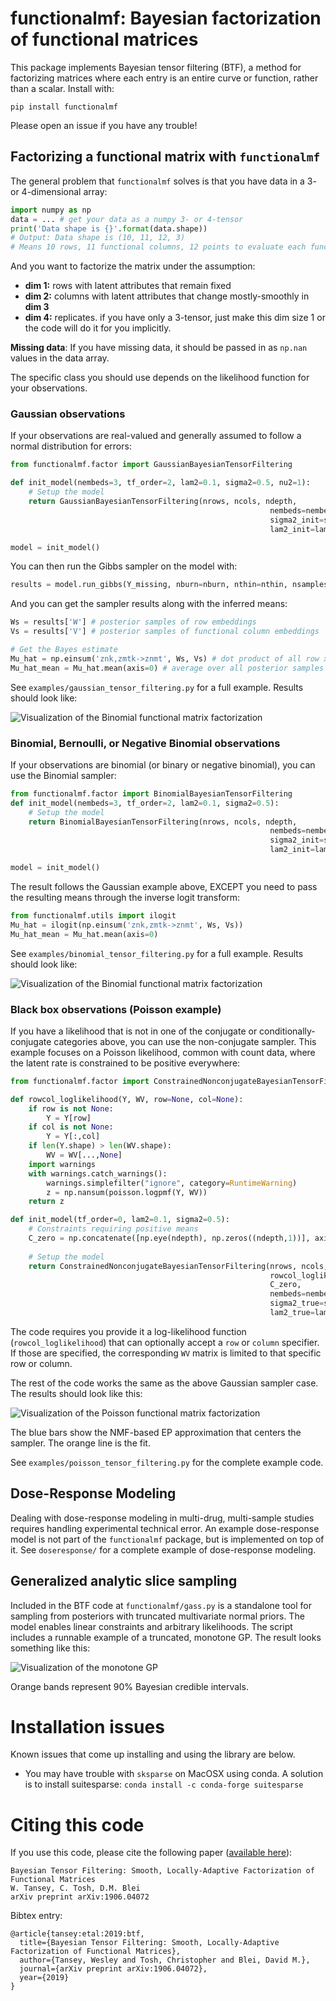 # functionalmf: Bayesian factorization of functional matrices
This package implements Bayesian tensor filtering (BTF), a method for factorizing matrices where each entry is an entire curve or function, rather than a scalar. Install with:
```
pip install functionalmf
```

Please open an issue if you have any trouble!

## Factorizing a functional matrix with `functionalmf`
The general problem that `functionalmf` solves is that you have data in a 3- or 4-dimensional array:
```python
import numpy as np
data = ... # get your data as a numpy 3- or 4-tensor
print('Data shape is {}'.format(data.shape))
# Output: Data shape is (10, 11, 12, 3)
# Means 10 rows, 11 functional columns, 12 points to evaluate each function, 3 repeated draws at each point
```
And you want to factorize the matrix under the assumption:
- **dim 1:** rows with latent attributes that remain fixed
- **dim 2:** columns with latent attributes that change mostly-smoothly in **dim 3**
- **dim 4:** replicates. if you have only a 3-tensor, just make this dim size 1 or the code will do it for you implicitly.

**Missing data**: If you have missing data, it should be passed in as `np.nan` values in the data array.

The specific class you should use depends on the likelihood function for your observations.

### Gaussian observations
If your observations are real-valued and generally assumed to follow a normal distribution for errors:
```python
from functionalmf.factor import GaussianBayesianTensorFiltering

def init_model(nembeds=3, tf_order=2, lam2=0.1, sigma2=0.5, nu2=1):
    # Setup the model
    return GaussianBayesianTensorFiltering(nrows, ncols, ndepth,
                                                          nembeds=nembeds, tf_order=tf_order,
                                                          sigma2_init=sigma2, nthreads=1,
                                                          lam2_init=lam2, nu2_init=nu2)

model = init_model()
```
You can then run the Gibbs sampler on the model with:
```python
results = model.run_gibbs(Y_missing, nburn=nburn, nthin=nthin, nsamples=nsamples, print_freq=50, verbose=True)
```
And you can get the sampler results along with the inferred means:
```python
Ws = results['W'] # posterior samples of row embeddings
Vs = results['V'] # posterior samples of functional column embeddings

# Get the Bayes estimate
Mu_hat = np.einsum('znk,zmtk->znmt', Ws, Vs) # dot product of all row x (column,depth) embeddings
Mu_hat_mean = Mu_hat.mean(axis=0) # average over all posterior samples
```
See `examples/gaussian_tensor_filtering.py` for a full example. Results should look like:

![Visualization of the Binomial functional matrix factorization](https://github.com/tansey/functionalmf/raw/master/img/gaussian-tensor-filtering.png)

### Binomial, Bernoulli, or Negative Binomial observations
If your observations are binomial (or binary or negative binomial), you can use the Binomial sampler:
```python
from functionalmf.factor import BinomialBayesianTensorFiltering
def init_model(nembeds=3, tf_order=2, lam2=0.1, sigma2=0.5):
    # Setup the model
    return BinomialBayesianTensorFiltering(nrows, ncols, ndepth,
                                                          nembeds=nembeds, tf_order=tf_order,
                                                          sigma2_init=sigma2, nthreads=1,
                                                          lam2_init=lam2)

model = init_model()
```
The result follows the Gaussian example above, EXCEPT you need to pass the resulting means through the inverse logit transform:
```python
from functionalmf.utils import ilogit
Mu_hat = ilogit(np.einsum('znk,zmtk->znmt', Ws, Vs))
Mu_hat_mean = Mu_hat.mean(axis=0)
```
See `examples/binomial_tensor_filtering.py` for a full example. Results should look like:

![Visualization of the Binomial functional matrix factorization](https://github.com/tansey/functionalmf/raw/master/img/binomial-tensor-filtering.png)


### Black box observations (Poisson example)
If you have a likelihood that is not in one of the conjugate or conditionally-conjugate categories above, you can use the non-conjugate sampler. This example focuses on a Poisson likelihood, common with count data, where the latent rate is constrained to be positive everywhere:
```python
from functionalmf.factor import ConstrainedNonconjugateBayesianTensorFiltering

def rowcol_loglikelihood(Y, WV, row=None, col=None):
    if row is not None:
        Y = Y[row]
    if col is not None:
        Y = Y[:,col]
    if len(Y.shape) > len(WV.shape):
        WV = WV[...,None]
    import warnings
    with warnings.catch_warnings():
        warnings.simplefilter("ignore", category=RuntimeWarning)
        z = np.nansum(poisson.logpmf(Y, WV))
    return z

def init_model(tf_order=0, lam2=0.1, sigma2=0.5):
    # Constraints requiring positive means
    C_zero = np.concatenate([np.eye(ndepth), np.zeros((ndepth,1))], axis=1)
    
    # Setup the model
    return ConstrainedNonconjugateBayesianTensorFiltering(nrows, ncols, ndepth,
                                                          rowcol_loglikelihood,
                                                          C_zero,
                                                          nembeds=nembeds, tf_order=tf_order,
                                                          sigma2_true=sigma2, nthreads=1,
                                                          lam2_true=lam2)   
```
The code requires you provide it a log-likelihood function (`rowcol_loglikelihood`) that can optionally accept a `row` or `column` specifier. If those are specified, the corresponding `WV` matrix is limited to that specific row or column.

The rest of the code works the same as the above Gaussian sampler case. The results should look like this:

![Visualization of the Poisson functional matrix factorization](https://github.com/tansey/functionalmf/raw/master/img/poisson-tensor-filtering.png)

The blue bars show the NMF-based EP approximation that centers the sampler. The orange line is the fit.

See `examples/poisson_tensor_filtering.py` for the complete example code.

## Dose-Response Modeling
Dealing with dose-response modeling in multi-drug, multi-sample studies requires handling experimental technical error. An example dose-response model is not part of the `functionalmf` package, but is implemented on top of it. See `doseresponse/` for a complete example of dose-response modeling.

## Generalized analytic slice sampling
Included in the BTF code at `functionalmf/gass.py` is a standalone tool for sampling from posteriors with truncated multivariate normal priors. The model enables linear constraints and arbitrary likelihoods. The script includes a runnable example of a truncated, monotone GP. The result looks something like this:

![Visualization of the monotone GP](https://github.com/tansey/functionalmf/raw/master/img/gass.png)

Orange bands represent 90% Bayesian credible intervals.

# Installation issues
Known issues that come up installing and using the library are below.

- You may have trouble with `sksparse` on MacOSX using conda. A solution is to install suitesparse: `conda install -c conda-forge suitesparse`

# Citing this code
If you use this code, please cite the following paper ([available here](https://arxiv.org/abs/1906.04072)):
```
Bayesian Tensor Filtering: Smooth, Locally-Adaptive Factorization of Functional Matrices
W. Tansey, C. Tosh, D.M. Blei
arXiv preprint arXiv:1906.04072
```
Bibtex entry:
```
@article{tansey:etal:2019:btf,
  title={Bayesian Tensor Filtering: Smooth, Locally-Adaptive Factorization of Functional Matrices},
  author={Tansey, Wesley and Tosh, Christopher and Blei, David M.},
  journal={arXiv preprint arXiv:1906.04072},
  year={2019}
}
```


